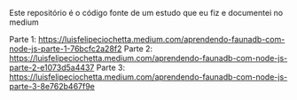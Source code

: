 Este repositório é o código fonte de um estudo que eu fiz e documentei no medium 

Parte 1: https://luisfelipeciochetta.medium.com/aprendendo-faunadb-com-node-js-parte-1-76bcfc2a28f2
Parte 2: https://luisfelipeciochetta.medium.com/aprendendo-faunadb-com-node-js-parte-2-e1073d5a4437
Parte 3: https://luisfelipeciochetta.medium.com/aprendendo-faunadb-com-node-js-parte-3-8e762b467f9e

